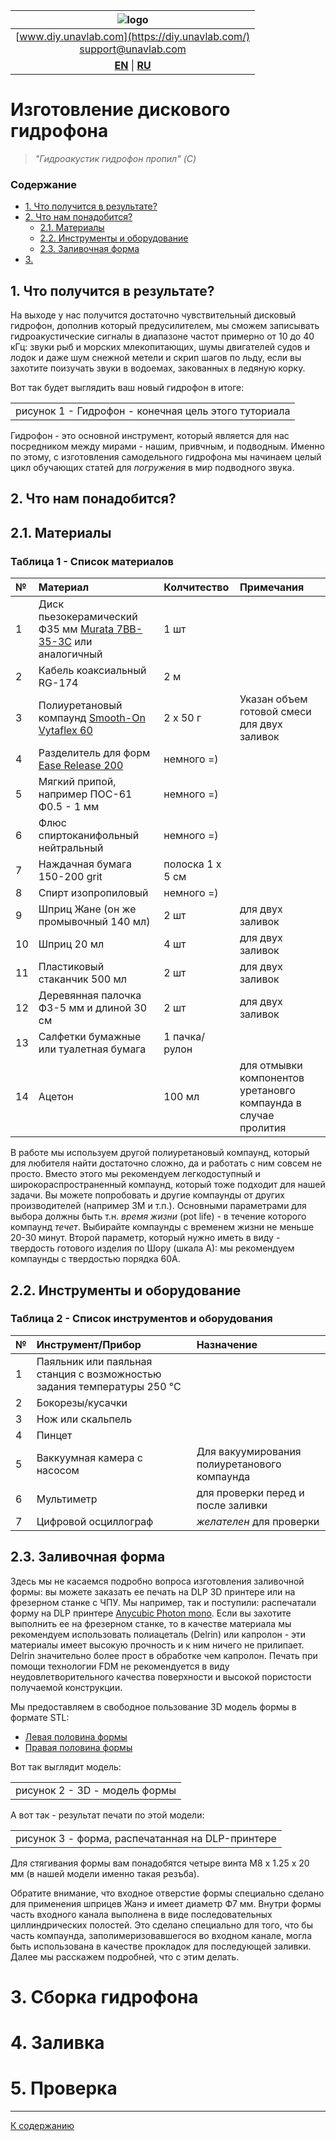 | ![logo](https://ucnl.github.io/documentation/sm_logo.png) |
| :---: |
| [www.diy.unavlab.com](https://diy.unavlab.com/) <br/> [support@unavlab.com](mailto:support@unavlab.com) |
| [**EN**](README.md) \| [**RU**](README_RU.md) |

# Изготовление дискового гидрофона

> _"Гидроакустик гидрофон пропил" (C)_  

### Содержание

- [1. Что получится в результате?]()
- [2. Что нам понадобится?]()
  - [2.1. Материалы]()
  - [2.2. Инструменты и оборудование]()
  - [2.3. Заливочная форма]()
- [3. ]()


<div style="page-break-after: always;"></div>

## 1. Что получится в результате?
На выходе у нас получится достаточно чувствительный дисковый гидрофон, дополнив который предусилителем, мы сможем записывать гидроакустические сигналы в диапазоне частот примерно от 10 до 40 кГц: звуки рыб и морских млекопитающих, шумы двигателей судов и лодок и даже шум снежной метели и скрип шагов по льду, если вы захотите поизучать звуки в водоемах, закованных в ледяную корку. 

Вот так будет выглядить ваш новый гидрофон в итоге:

|  |
| :---: |
| рисунок 1 - Гидрофон - конечная цель этого туториала |

Гидрофон - это основной инструмент, который является для нас посредником между мирами - нашим, привчным, и подводным. Именно по этому, с изготовления самодельного гидрофона мы начинаем целый цикл обучающих статей для _погружения_ в мир подводного звука. 


## 2. Что нам понадобится?
## 2.1. Материалы

### Таблица 1 - Список материалов

| № | Материал | Колчитество | Примечания |
| :--- | :--- | :--- | :--- |
| 1 | Диск пьезокерамический Ф35 мм [Murata 7BB-35-3C](https://www.murata.com/en-eu/products/productdetail?partno=7BB-35-3C) или аналогичный | 1 шт |
| 2 | Кабель коаксиальный RG-174 | 2 м | |
| 3 | Полиуретановый компаунд [Smooth-On Vytaflex 60](https://www.smooth-on.com/products/vytaflex-60/) | 2 х 50 г | Указан объем готовой смеси для двух заливок |
| 4 | Разделитель для форм [Ease Release 200 ](https://www.smooth-on.com/products/ease-release-200/) | немного =) | |
| 5 | Мягкий припой, например ПОС-61 Ф0.5 - 1 мм | немного =) | |
| 6 | Флюс спиртоканифольный нейтральный | немного =) | |
| 7 | Наждачная бумага 150-200 grit | полоска 1 х 5 см | |
| 8 | Спирт изопропиловый | немного =) | |
| 9 | Шприц Жане (он же промывочный 140 мл) | 2 шт | для двух заливок |
| 10 | Шприц 20 мл | 4 шт | для двух заливок |
| 11 | Пластиковый стаканчик 500 мл | 2 шт | для двух заливок |
| 12 | Деревянная палочка Ф3-5 мм и длиной 30 см | 2 шт | для двух заливок |
| 13 | Салфетки бумажные или туалетная бумага | 1 пачка/рулон | |
| 14 | Ацетон | 100 мл | для отмывки компонентов уретановго компаунда в случае пролития |

В работе мы используем другой полиуретановый компаунд, который для любителя найти достаточно сложно, да и работать с ним совсем не просто. Вместо этого мы рекомендуем легкодоступный и широкораспространенный компаунд, который тоже подходит для нашей задачи. Вы можете попробовать и другие компаунды от других производителей (например 3M и т.п.). Основными параметрами для выбора должны быть т.н. _время жизни_ (pot life) - в течение которого компаунд _течет_. Выбирайте компаунды с временем жизни не меньше 20-30 минут. Второй параметр, который нужно иметь в виду - твердость готового изделия по Шору (шкала А): мы рекомендуем компаунды с твердостью порядка 60А.

## 2.2. Инструменты и оборудование

### Таблица 2 - Список инструментов и оборудования

| № | Инструмент/Прибор | Назначение |
| :--- | :--- | :--- |
| 1 | Паяльник или паяльная станция с возможностью задания температуры 250 °С |  |
| 2 | Бокорезы/кусачки | |
| 3 | Нож или скальпель | |
| 4 | Пинцет | |
| 5 | Ваккуумная камера с насосом | Для вакуумирования полиуретанового компаунда |
| 6 | Мультиметр | для проверки перед и после заливки |
| 7 | Цифровой осциллограф | _желателен_ для проверки |

## 2.3. Заливочная форма
Здесь мы не касаемся подробно вопроса изготовления заливочной формы: вы можете заказать ее печать на DLP 3D принтере или на фрезерном станке с ЧПУ. 
Мы например, так и поступили: распечатали форму на DLP принтере [Anycubic Photon mono](https://www.anycubic.com/products/photon-mono-resin-3d-printer). Если вы захотите выполнить ее на фрезерном станке, то в качестве материала мы рекомендуем использовать полиацеталь (Delrin) или капролон - эти материалы имеет высокую прочность и к ним ничего не прилипает. Delrin значительно более прост в обработке чем капролон.
Печать при помощи технологии FDM не рекомендуется в виду неудовлетворительного качества поверхности и высокой пористости получаемой конструкции.

Мы предоставляем в свободное пользование 3D модель формы в формате STL:
- [Левая половина формы]()
- [Правая половина формы]()

Вот так выглядит модель:  

|  |
| :---: |
| рисунок 2 - 3D - модель формы |

А вот так - результат печати по этой модели:  

|  |
| :---: | 
|  рисунок 3 - форма, распечатанная на DLP-принтере |

Для стягивания формы вам понадобятся четыре винта М8 х 1.25 х 20 мм (в нашей модели именно такая резъба).

Обратите внимание, что входное отверстие формы специально сделано для применения шприцев Жанэ и имеет диаметр Ф7 мм. Внутри формы часть входного канала выполнена в виде последовательных циллиндрических полостей.
Это сделано специально для того, что бы часть компаунда, заполимеризовавшегося во входном канале, могла быть использована в качестве прокладок для последующей заливки. Далее мы расскажем подробней, что с этим делать.

# 3. Сборка гидрофона




# 4. Заливка

# 5. Проверка



_______  
[К содержанию]()

<div style="page-break-after: always;"></div>






